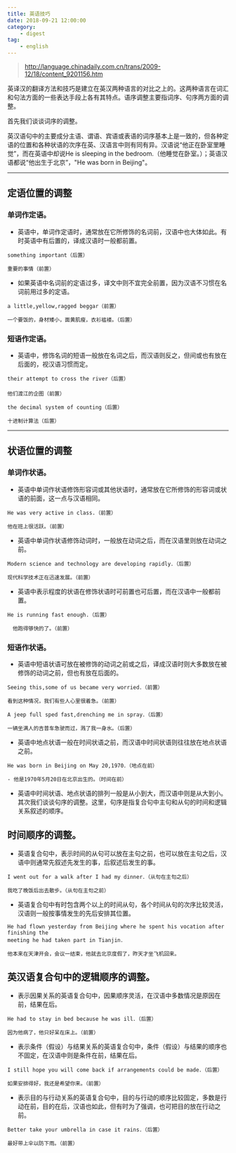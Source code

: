 ```yaml
---
title: 英语技巧
date: 2018-09-21 12:00:00
category:
    - digest
tag: 
    - english
---
```

> http://language.chinadaily.com.cn/trans/2009-12/18/content_9201156.htm


英译汉的翻译方法和技巧是建立在英汉两种语言的对比之上的。这两种语言在词汇和句法方面的一些表达手段上各有其特点。语序调整主要指词序、句序两方面的调整。

首先我们谈谈词序的调整。

英汉语句中的主要成分主语、谓语、宾语或表语的词序基本上是一致的，但各种定语的位置和各种状语的次序在英、汉语言中则有同有异。汉语说“他正在卧室里睡觉”，而在英语中却说He is sleeping in the bedroom.（他睡觉在卧室。）；英语汉语都说“他出生于北京”，"He was born in Beijing"。

---

## 定语位置的调整

### 单词作定语。

- 英语中，单词作定语时，通常放在它所修饰的名词前，汉语中也大体如此。有时英语中有后置的，译成汉语时一般都前置。

```
something important（后置） 

重要的事情（前置）
```

- 如果英语中名词前的定语过多，译文中则不宜完全前置，因为汉语不习惯在名词前用过多的定语。
```
a little,yellow,ragged beggar（前置） 

一个要饭的，身材矮小，面黄肌瘦，衣衫褴褛。（后置）
```

### 短语作定语。

- 英语中，修饰名词的短语一般放在名词之后，而汉语则反之，但间或也有放在后面的，视汉语习惯而定。
```
their attempt to cross the river（后置）
 　　
他们渡江的企图（前置）

the decimal system of counting（后置） 　　

十进制计算法（后置）
```
---

## 状语位置的调整

### 单词作状语。

- 英语中单词作状语修饰形容词或其他状语时，通常放在它所修饰的形容词或状语的前面，这一点与汉语相同。

```
He was very active in class.（前置） 　　

他在班上很活跃。（前置）
```

- 英语中单词作状语修饰动词时，一般放在动词之后，而在汉语里则放在动词之前。
```
Modern science and technology are developing rapidly．（后置）

现代科学技术正在迅速发展。（前置）
```

- 英语中表示程度的状语在修饰状语时可前置也可后置，而在汉语中一般都前置。
```
He is running fast enough.（后置） 　

　他跑得够快的了。（前置）
```

### 短语作状语。

- 英语中短语状语可放在被修饰的动词之前或之后，译成汉语时则大多数放在被修饰的动词之前，但也有放在后面的。
```
Seeing this,some of us became very worried．（前置）

看到这种情况，我们有些人心里很着急。（前置）

A jeep full sped fast,drenching me in spray．（后置）

一辆坐满人的吉普车急驶而过，溅了我一身水。（后置）
```

- 英语中地点状语一般在时间状语之前，而汉语中时间状语则往往放在地点状语之前。
```
He was born in Beijing on May 20,1970．（地点在前）

- 他是1970年5月20日在北京出生的。（时间在前）
```

- 英语中时间状语、地点状语的排列一般是从小到大，而汉语中则是从大到小。其次我们谈谈句序的调整。这里，句序是指复合句中主句和从句的时间和逻辑关系叙述的顺序。

## 时间顺序的调整。

- 英语复合句中，表示时间的从句可以放在主句之前，也可以放在主句之后，汉语中则通常先叙述先发生的事，后叙述后发生的事。

```
I went out for a walk after I had my dinner．（从句在主句之后）

我吃了晚饭后出去散步。（从句在主句之前）
```

- 英语复合句中有时包含两个以上的时间从句，各个时间从句的次序比较灵活，汉语则一般按事情发生的先后安排其位置。

```
He had flown yesterday from Beijing where he spent his vocation after finishing the 
meeting he had taken part in Tianjin．

他本来在天津开会，会议一结束，他就去北京度假了，昨天才坐飞机回来。
```

## 英汉语复合句中的逻辑顺序的调整。

- 表示因果关系的英语复合句中，因果顺序灵活，在汉语中多数情况是原因在前，结果在后。
```
He had to stay in bed because he was ill．（后置）

因为他病了，他只好呆在床上。（前置）
```

- 表示条件（假设）与结果关系的英语复合句中，条件（假设）与结果的顺序也不固定，在汉语中则是条件在前，结果在后。
```
I still hope you will come back if arrangements could be made．（后置）

如果安排得好，我还是希望你来。（前置）
```

- 表示目的与行动关系的英语复合句中，目的与行动的顺序比较固定，多数是行动在前，目的在后，汉语也如此，但有时为了强调，也可把目的放在行动之前。
```
Better take your umbrella in case it rains．（后置）

最好带上伞以防下雨。（前置）
```